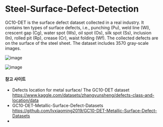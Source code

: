# Steel-Surface-Defect-Detection

GC10-DET is the surface defect dataset collected in
a real industry. It contains ten types of surface defects, i.e., punching (Pu), weld line (Wl), crescent gap
(Cg), water spot (Ws), oil spot (Os), silk spot (Ss), inclusion (In), rolled pit (Rp), crease (Cr), waist folding
(Wf). The collected defects are on the surface of the steel sheet. The dataset includes 3570 gray-scale
images.

![image](https://github.com/user-attachments/assets/ebb226b5-2d78-40f1-8a15-6459f886980d)



![image](https://github.com/user-attachments/assets/dabc712d-c05c-41fb-98e0-d8d598f64521)


#### 참고 사이트
- Defects location for metal surface/ The GC10-DET dataset
  https://www.kaggle.com/datasets/zhangyunsheng/defects-class-and-location/data
- GC10-DET-Metallic-Surface-Defect-Datasets
  https://github.com/lvxiaoming2019/GC10-DET-Metallic-Surface-Defect-Datasets
- 
